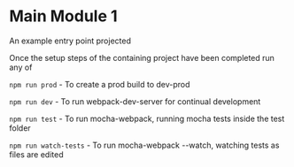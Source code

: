 # Main Module 1

An example entry point projected

Once the setup steps of the containing project have been completed run any of 

`npm run prod` - To create a prod build to dev-prod

`npm run dev` - To run webpack-dev-server for continual development

`npm run test` - To run mocha-webpack, running mocha tests inside the test folder

`npm run watch-tests` - To run mocha-webpack --watch, watching tests as files are edited
